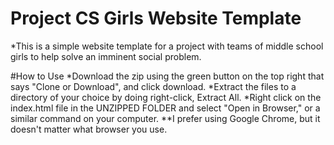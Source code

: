 # Project CS Girls Website Template
*This is a simple website template for a project with teams of middle school girls to help solve an imminent social problem.

#How to Use
*Download the zip using the green button on the top right that says "Clone or Download", and click download.
*Extract the files to a directory of your choice by doing right-click, Extract All.
*Right click on the index.html file in the UNZIPPED FOLDER and select "Open in Browser," or a similar command on your computer.
**I prefer using Google Chrome, but it doesn't matter what browser you use.
